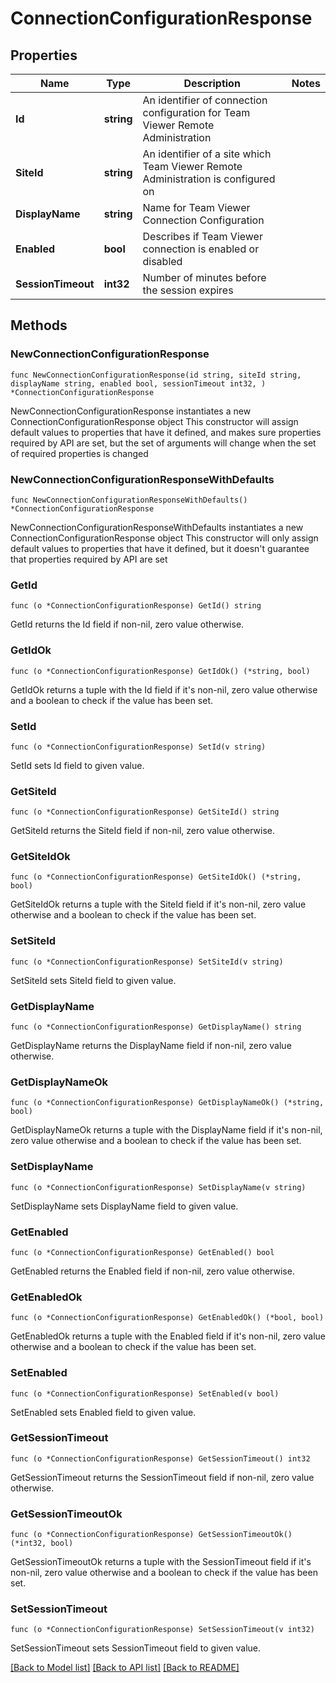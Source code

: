 # ConnectionConfigurationResponse

## Properties

Name | Type | Description | Notes
------------ | ------------- | ------------- | -------------
**Id** | **string** | An identifier of connection configuration for Team Viewer Remote Administration | 
**SiteId** | **string** | An identifier of a site which Team Viewer Remote Administration is configured on | 
**DisplayName** | **string** | Name for Team Viewer Connection Configuration | 
**Enabled** | **bool** | Describes if Team Viewer connection is enabled or disabled | 
**SessionTimeout** | **int32** | Number of minutes before the session expires | 

## Methods

### NewConnectionConfigurationResponse

`func NewConnectionConfigurationResponse(id string, siteId string, displayName string, enabled bool, sessionTimeout int32, ) *ConnectionConfigurationResponse`

NewConnectionConfigurationResponse instantiates a new ConnectionConfigurationResponse object
This constructor will assign default values to properties that have it defined,
and makes sure properties required by API are set, but the set of arguments
will change when the set of required properties is changed

### NewConnectionConfigurationResponseWithDefaults

`func NewConnectionConfigurationResponseWithDefaults() *ConnectionConfigurationResponse`

NewConnectionConfigurationResponseWithDefaults instantiates a new ConnectionConfigurationResponse object
This constructor will only assign default values to properties that have it defined,
but it doesn't guarantee that properties required by API are set

### GetId

`func (o *ConnectionConfigurationResponse) GetId() string`

GetId returns the Id field if non-nil, zero value otherwise.

### GetIdOk

`func (o *ConnectionConfigurationResponse) GetIdOk() (*string, bool)`

GetIdOk returns a tuple with the Id field if it's non-nil, zero value otherwise
and a boolean to check if the value has been set.

### SetId

`func (o *ConnectionConfigurationResponse) SetId(v string)`

SetId sets Id field to given value.


### GetSiteId

`func (o *ConnectionConfigurationResponse) GetSiteId() string`

GetSiteId returns the SiteId field if non-nil, zero value otherwise.

### GetSiteIdOk

`func (o *ConnectionConfigurationResponse) GetSiteIdOk() (*string, bool)`

GetSiteIdOk returns a tuple with the SiteId field if it's non-nil, zero value otherwise
and a boolean to check if the value has been set.

### SetSiteId

`func (o *ConnectionConfigurationResponse) SetSiteId(v string)`

SetSiteId sets SiteId field to given value.


### GetDisplayName

`func (o *ConnectionConfigurationResponse) GetDisplayName() string`

GetDisplayName returns the DisplayName field if non-nil, zero value otherwise.

### GetDisplayNameOk

`func (o *ConnectionConfigurationResponse) GetDisplayNameOk() (*string, bool)`

GetDisplayNameOk returns a tuple with the DisplayName field if it's non-nil, zero value otherwise
and a boolean to check if the value has been set.

### SetDisplayName

`func (o *ConnectionConfigurationResponse) SetDisplayName(v string)`

SetDisplayName sets DisplayName field to given value.


### GetEnabled

`func (o *ConnectionConfigurationResponse) GetEnabled() bool`

GetEnabled returns the Enabled field if non-nil, zero value otherwise.

### GetEnabledOk

`func (o *ConnectionConfigurationResponse) GetEnabledOk() (*bool, bool)`

GetEnabledOk returns a tuple with the Enabled field if it's non-nil, zero value otherwise
and a boolean to check if the value has been set.

### SetEnabled

`func (o *ConnectionConfigurationResponse) SetEnabled(v bool)`

SetEnabled sets Enabled field to given value.


### GetSessionTimeout

`func (o *ConnectionConfigurationResponse) GetSessionTimeout() int32`

GetSessionTimeout returns the SessionTimeout field if non-nil, zero value otherwise.

### GetSessionTimeoutOk

`func (o *ConnectionConfigurationResponse) GetSessionTimeoutOk() (*int32, bool)`

GetSessionTimeoutOk returns a tuple with the SessionTimeout field if it's non-nil, zero value otherwise
and a boolean to check if the value has been set.

### SetSessionTimeout

`func (o *ConnectionConfigurationResponse) SetSessionTimeout(v int32)`

SetSessionTimeout sets SessionTimeout field to given value.



[[Back to Model list]](../README.md#documentation-for-models) [[Back to API list]](../README.md#documentation-for-api-endpoints) [[Back to README]](../README.md)


